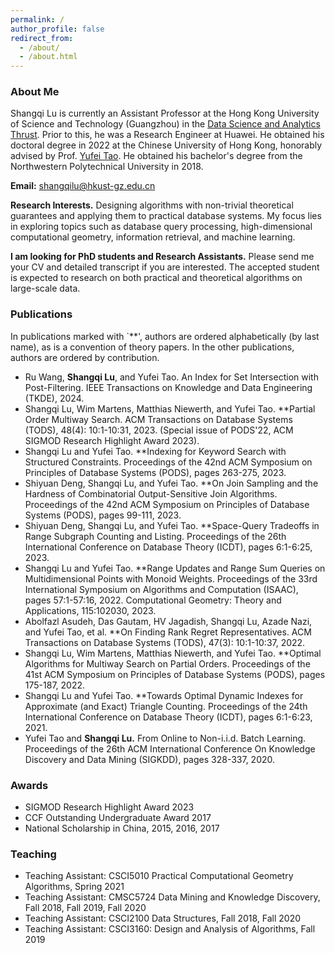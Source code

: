 ```yaml
---
permalink: /
author_profile: false
redirect_from: 
  - /about/
  - /about.html
---
```

<style>
  .md-typeset h1,
  .md-content__button {
    display: none;
  }
</style>

### About Me

Shangqi Lu is currently an Assistant Professor at the Hong Kong University of Science and Technology (Guangzhou) in the [Data Science and Analytics Thrust](https://dsa.hkust-gz.edu.cn/). Prior to this, he was a Research Engineer at Huawei. He obtained his doctoral degree in 2022 at the Chinese University of Hong Kong, honorably advised by Prof. [Yufei Tao](https://www.cse.cuhk.edu.hk/~taoyf/). He obtained his bachelor's degree from the Northwestern Polytechnical University in 2018.

**Email:** shangqilu@hkust-gz.edu.cn

**Research Interests.** Designing algorithms with non-trivial theoretical guarantees and applying them to practical database systems. My focus lies in exploring topics such as database query processing, high-dimensional computational geometry, information retrieval, and machine learning.


**I am looking for PhD students and Research Assistants.** Please send me your CV and detailed transcript if you are interested. The accepted student is expected to research on both practical and theoretical algorithms on large-scale data.

### Publications

In publications marked with `**', authors are ordered alphabetically (by last name), as is a convention of theory papers. In the other publications, authors are ordered by contribution.

- Ru Wang, **Shangqi Lu**, and Yufei Tao. An Index for Set Intersection with Post-Filtering. IEEE Transactions on Knowledge and Data Engineering (TKDE), 2024.
- Shangqi Lu, Wim Martens, Matthias Niewerth, and Yufei Tao. **Partial Order Multiway Search. ACM Transactions on Database Systems (TODS), 48(4): 10:1-10:31, 2023. (Special issue of PODS'22, ACM SIGMOD Research Highlight Award 2023).
- Shangqi Lu and Yufei Tao. **Indexing for Keyword Search with Structured Constraints. Proceedings of the 42nd ACM Symposium on Principles of Database Systems (PODS), pages 263-275, 2023.
- Shiyuan Deng, Shangqi Lu, and Yufei Tao. **On Join Sampling and the Hardness of Combinatorial Output-Sensitive Join Algorithms. Proceedings of the 42nd ACM Symposium on Principles of Database Systems (PODS), pages 99-111, 2023.
- Shiyuan Deng, Shangqi Lu, and Yufei Tao. **Space-Query Tradeoffs in Range Subgraph Counting and Listing. Proceedings of the 26th International Conference on Database Theory (ICDT), pages 6:1-6:25, 2023.
- Shangqi Lu and Yufei Tao. **Range Updates and Range Sum Queries on Multidimensional Points with Monoid Weights. Proceedings of the 33rd International Symposium on Algorithms and Computation (ISAAC), pages 57:1-57:16, 2022. Computational Geometry: Theory and Applications, 115:102030, 2023.
- Abolfazl Asudeh, Das Gautam, HV Jagadish, Shangqi Lu, Azade Nazi, and Yufei Tao, et al. **On Finding Rank Regret Representatives. ACM Transactions on Database Systems (TODS), 47(3): 10:1-10:37, 2022.
- Shangqi Lu, Wim Martens, Matthias Niewerth, and Yufei Tao. **Optimal Algorithms for Multiway Search on Partial Orders. Proceedings of the 41st ACM Symposium on Principles of Database Systems (PODS), pages 175-187, 2022.
- Shangqi Lu and Yufei Tao. **Towards Optimal Dynamic Indexes for Approximate (and Exact) Triangle Counting. Proceedings of the 24th International Conference on Database Theory (ICDT), pages 6:1-6:23, 2021.
- Yufei Tao and **Shangqi Lu.** From Online to Non-i.i.d. Batch Learning. Proceedings of the 26th ACM International Conference On Knowledge Discovery and Data Mining (SIGKDD), pages 328-337, 2020.

### Awards

- SIGMOD Research Highlight Award 2023
- CCF Outstanding Undergraduate Award 2017
- National Scholarship in China, 2015, 2016, 2017

### Teaching

- Teaching Assistant: CSCI5010 Practical Computational Geometry Algorithms, Spring 2021
- Teaching Assistant: CMSC5724 Data Mining and Knowledge Discovery, Fall 2018, Fall 2019, Fall 2020
- Teaching Assistant: CSCI2100 Data Structures, Fall 2018, Fall 2020
- Teaching Assistant: CSCI3160: Design and Analysis of Algorithms, Fall 2019